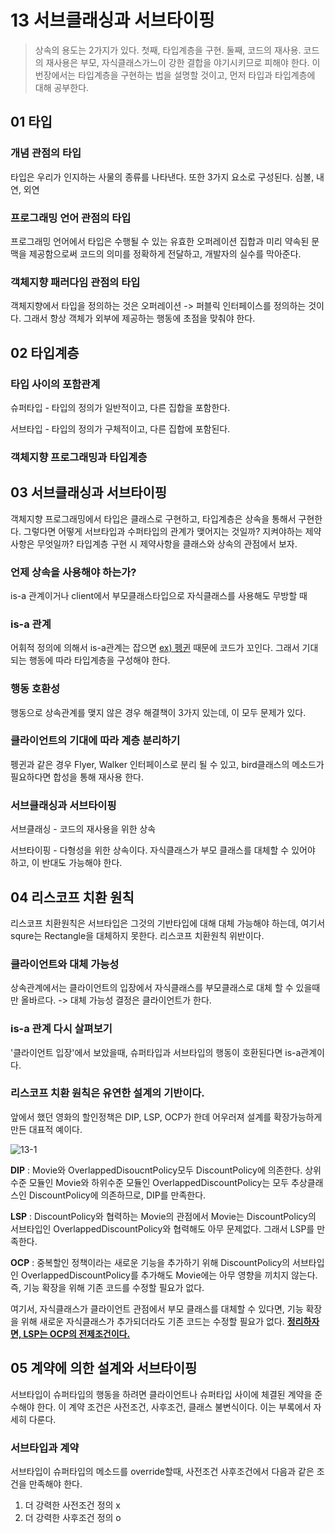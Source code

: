 # 13 서브클래싱과 서브타이핑

> 상속의 용도는 2가지가 있다. 첫째, 타입계층을 구현. 둘째, 코드의 재사용. 코드의 재사용은 부모, 자식클래스가느이 강한 결합을 야기시키므로 피해야 한다. 이번장에서는 타입계층을 구현하는 법을 설명할 것이고, 먼저 타입과 타입계층에 대해 공부한다.



## 01 타입

### 개념 관점의 타입

타입은 우리가 인지하는 사물의 종류를 나타낸다. 또한 3가지 요소로 구성된다. 심볼, 내연, 외연



### 프로그래밍 언어 관점의 타입

프로그래밍 언어에서 타입은 수행될 수 있는 유효한 오퍼레이션 집합과 미리 약속된 문맥을 제공함으로써 코드의 의미를 정확하게 전달하고, 개발자의 실수를 막아준다.



### 객체지향 패러다임 관점의 타입

객체지향에서 타입을 정의하는 것은 오퍼레이션 -> 퍼블릭 인터페이스를 정의하는 것이다. 그래서 항상 객체가 외부에 제공하는 행동에 초점을 맞춰야 한다.



## 02 타입계층

### 타입 사이의 포함관계

슈퍼타입 - 타입의 정의가 일반적이고, 다른 집합을 포함한다.

서브타입 - 타입의 정의가 구체적이고, 다른 집합에 포함된다.



### 객체지향 프로그래밍과 타입계층



## 03 서브클래싱과 서브타이핑

객체지향 프로그래밍에서 타입은 클래스로 구현하고, 타입계층은 상속을 통해서 구현한다. 그렇다면 어떻게 서브타입과 수퍼타입의 관계가 맺어지는 것일까? 지켜야하는 제약사항은 무엇일까? 타입계층 구현 시 제약사항을 클래스와 상속의 관점에서 보자.



### 언제 상속을 사용해야 하는가?

is-a 관계이거나 client에서 부모클래스타입으로 자식클래스를 사용해도 무방할 때



### is-a 관계

어휘적 정의에 의해서 is-a관계는 잡으면 <u>ex) 펭귄</u> 때문에 코드가 꼬인다. 그래서 기대되는 행동에 따라 타입계층을 구성해야 한다.



### 행동 호환성

행동으로 상속관계를 맺지 않은 경우 해결책이 3가지 있는데, 이 모두 문제가 있다.



### 클라이언트의 기대에 따라 계층 분리하기 

펭귄과 같은 경우 Flyer, Walker 인터페이스로 분리 될 수 있고, bird클래스의 메소드가 필요하다면 합성을 통해 재사용 한다.



### 서브클래싱과 서브타이핑

서브클래싱 - 코드의 재사용을 위한 상속

서브타이핑 - 다형성을 위한 상속이다. 자식클래스가 부모 클래스를 대체할 수 있어야 하고, 이 반대도 가능해야 한다.



## 04 리스코프 치환 원칙

리스코프 치환원칙은 서브타입은 그것의 기반타입에 대해 대체 가능해야 하는데, 여기서 squre는 Rectangle을 대체하지 못한다. 리스코프 치환원칙 위반이다.



### 클라이언트와 대체 가능성

상속관계에서는 클라이언트의 입장에서 자식클래스를 부모클래스로 대체 할 수 있을때만 올바르다. -> 대체 가능성 결정은 클라이언트가 한다.



### is-a 관계 다시 살펴보기

'클라이언트 입장'에서 보았을때, 슈퍼타입과 서브타입의 행동이 호환된다면 is-a관계이다.



### 리스코프 치환 원칙은 유연한 설계의 기반이다.

앞에서 했던 영화의 할인정책은 DIP, LSP, OCP가 한데 어우러져 설계를 확장가능하게 만든 대표적 예이다.

![13-1](/Users/hoonick/Desktop/learning/object/drawio/13-1.png)

**DIP** : Movie와 OverlappedDisoucntPolicy모두 DiscountPolicy에 의존한다. 상위수준 모듈인 Movie와 하위수준 모듈인 OverlappedDiscountPolicy는 모두 추상클래스인 DiscountPolicy에 의존하므로, DIP를 만족한다.

**LSP** : DiscountPolicy와 협력하는 Movie의 관점에서 Movie는 DiscountPolicy의 서브타입인 OverlappedDiscountPolicy와 협력해도 아무 문제없다. 그래서 LSP를 만족한다.

**OCP** : 중복할인 정책이라는 새로운 기능을 추가하기 위해 DiscountPolicy의 서브타입인 OverlappedDiscountPolicy를 추가해도 Movie에는 아무 영향을 끼치지 않는다. 즉, 기능 확장을 위해 기존 코드를 수정할 필요가 없다.

여기서, 자식클래스가 클라이언트 관점에서 부모 클래스를 대체할 수 있다면, 기능 확장을 위해 새로운 자식클래스가 추가되더라도 기존 코드는 수정할 필요가 없다. **<u>정리하자면, LSP는 OCP의 전제조건이다.</u>**



## 05 계약에 의한 설계와 서브타이핑

서브타입이 슈퍼타입의 행동을 하려면 클라이언트나 슈퍼타입 사이에 체결된 계약을 준수해야 한다. 이 계약 조건은 사전조건, 사후조건, 클래스 불변식이다. 이는 부록에서 자세히 다룬다.

### 서브타입과 계약

서브타입이 슈퍼타입의 메소드를 override할때, 사전조건 사후조건에서 다음과 같은 조건을 만족해야 한다.

1. 더 강력한 사전조건 정의 x
2. 더 강력한 사후조건 정의 o





